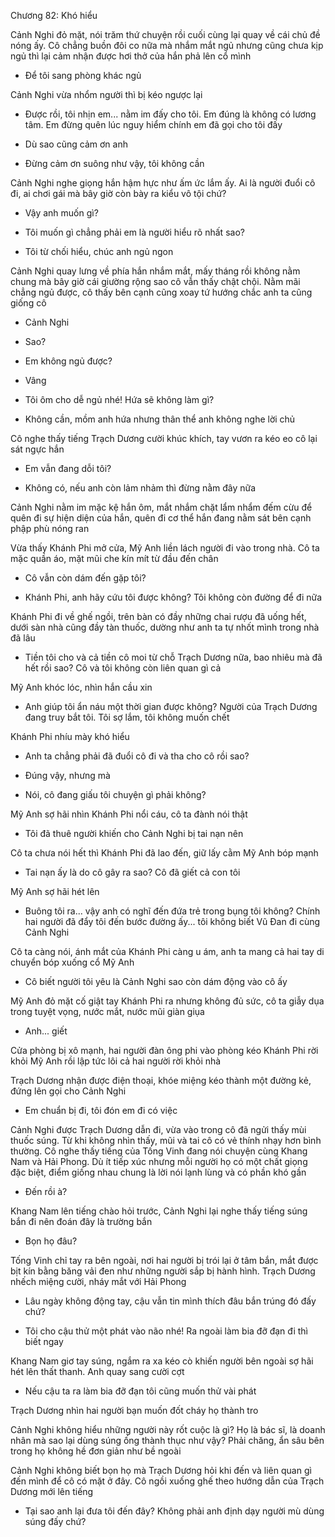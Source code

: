 




Chương 82: Khó hiểu

Cảnh Nghi đỏ mặt, nói trăm thứ chuyện rồi cuối cùng lại quay về cái chủ đề nóng ấy. Cô chẳng buồn đôi co nữa mà nhắm mắt ngủ nhưng cũng chưa kịp ngủ thì lại cảm nhận được hơi thở của hắn phả lên cổ mình

- Để tôi sang phòng khác ngủ

Cảnh Nghi vừa nhổm người thì bị kéo ngược lại

- Được rồi, tôi nhịn em... nằm im đấy cho tôi. Em đúng là không có lương tâm. Em đừng quên lúc nguy hiểm chính em đã gọi cho tôi đấy

- Dù sao cũng cảm ơn anh

- Đừng cảm ơn suông như vậy, tôi không cần

Cảnh Nghi nghe giọng hắn hậm hực như ấm ức lắm ấy. Ai là người đuổi cô đi, ai chơi gái mà bây giờ còn bày ra kiểu vô tội chứ?

- Vậy anh muốn gì?

- Tôi muốn gì chẳng phải em là người hiểu rõ nhất sao?

- Tôi từ chối hiểu, chúc anh ngủ ngon

Cảnh Nghi quay lưng về phía hắn nhắm mắt, mấy tháng rồi không nằm chung mà bây giờ cái giường rộng sao cô vẫn thấy chật chội. Nằm mãi chẳng ngủ được, cô thấy bên cạnh cũng xoay tứ hướng chắc anh ta cũng giống cô

- Cảnh Nghi

- Sao?

- Em không ngủ được?

- Vâng

- Tôi ôm cho dễ ngủ nhé! Hứa sẽ không làm gì?

- Không cần, mồm anh hứa nhưng thân thể anh không nghe lời chủ

Cô nghe thấy tiếng Trạch Dương cười khúc khích, tay vươn ra kéo eo cô lại sát ngực hắn

- Em vẫn đang dỗi tôi?

- Không có, nếu anh còn lảm nhảm thì đừng nằm đây nữa

Cảnh Nghi nằm im mặc kệ hắn ôm, mắt nhắm chặt lẩm nhẩm đếm cừu để quên đi sự hiện diện của hắn, quên đi cơ thể hắn đang nằm sát bên cạnh phập phù nóng ran



Vừa thấy Khánh Phi mở cửa, Mỹ Anh liền lách người đi vào trong nhà. Cô ta mặc quần áo, mặt mũi che kín mít từ đầu đến chân

- Cô vẫn còn dám đến gặp tôi?

- Khánh Phi, anh hãy cứu tôi được không? Tôi không còn đường để đi nữa

Khánh Phi đi về ghế ngồi, trên bàn có đầy những chai rượu đã uống hết, dưới sàn nhà cũng đầy tàn thuốc, dường như anh ta tự nhốt mình trong nhà đã lâu

- Tiền tôi cho và cả tiền cô moi từ chỗ Trạch Dương nữa, bao nhiêu mà đã hết rồi sao? Cô và tôi không còn liên quan gì cả

Mỹ Anh khóc lóc, nhìn hắn cầu xin

- Anh giúp tôi ẩn náu một thời gian được không? Người của Trạch Dương đang truy bắt tôi. Tôi sợ lắm, tôi không muốn chết

Khánh Phi nhíu mày khó hiểu

- Anh ta chẳng phải đã đuổi cô đi và tha cho cô rồi sao?

- Đúng vậy, nhưng mà

- Nói, cô đang giấu tôi chuyện gì phải không?

Mỹ Anh sợ hãi nhìn Khánh Phi nổi cáu, cô ta đành nói thật

- Tôi đã thuê người khiến cho Cảnh Nghi bị tai nạn nên

Cô ta chưa nói hết thì Khánh Phi đã lao đến, giữ lấy cằm Mỹ Anh bóp mạnh

- Tai nạn ấy là do cô gây ra sao? Cô đã giết cả con tôi

Mỹ Anh sợ hãi hét lên

- Buông tôi ra... vậy anh có nghĩ đến đứa trẻ trong bụng tôi không? Chính hai người đã đẩy tôi đến bước đường ấy... tôi không biết Vũ Đan đi cùng Cảnh Nghi

Cô ta càng nói, ánh mắt của Khánh Phi càng u ám, anh ta mang cả hai tay di chuyển bóp xuống cổ Mỹ Anh

- Cô biết người tôi yêu là Cảnh Nghi sao còn dám động vào cô ấy

Mỹ Anh đỏ mặt cố giật tay Khánh Phi ra nhưng không đủ sức, cô ta giẫy dụa trong tuyệt vọng, nước mắt, nước mũi giàn giụa

- Anh... giết

Cửa phòng bị xô mạnh, hai người đàn ông phi vào phòng kéo Khánh Phi rời khỏi Mỹ Anh rồi lập tức lôi cả hai người rời khỏi nhà

Trạch Dương nhận được điện thoại, khóe miệng kéo thành một đường kẻ, đứng lên gọi cho Cảnh Nghi

- Em chuẩn bị đi, tôi đón em đi có việc

Cảnh Nghi được Trạch Dương dẫn đi, vừa vào trong cô đã ngửi thấy mùi thuốc súng. Từ khi không nhìn thấy, mũi và tai cô có vẻ thính nhạy hơn bình thường. Cô nghe thấy tiếng của Tống Vinh đang nói chuyện cùng Khang Nam và Hải Phong. Dù ít tiếp xúc nhưng mỗi người họ có một chất giọng đặc biệt, điểm giống nhau chung là lời nói lạnh lùng và có phần khó gần

- Đến rồi à?

Khang Nam lên tiếng chào hỏi trước, Cảnh Nghi lại nghe thấy tiếng súng bắn đi nên đoán đây là trường bắn

- Bọn họ đâu?

Tống Vinh chỉ tay ra bên ngoài, nơi hai người bị trói lại ở tâm bắn, mắt được bịt kín bằng băng vải đen như những người sắp bị hành hình. Trạch Dương nhếch miệng cười, nháy mắt với Hải Phong

- Lâu ngày không động tay, cậu vẫn tin mình thích đâu bắn trúng đó đấy chứ?

- Tôi cho cậu thử một phát vào não nhé! Ra ngoài làm bia đỡ đạn đi thì biết ngay

Khang Nam giơ tay súng, ngắm ra xa kéo cò khiến người bên ngoài sợ hãi hét lên thất thanh. Anh quay sang cười cợt

- Nếu cậu ta ra làm bia đỡ đạn tôi cũng muốn thử vài phát

Trạch Dương nhìn hai người bạn muốn đốt cháy họ thành tro

Cảnh Nghi không hiểu những người này rốt cuộc là gì? Họ là bác sĩ, là doanh nhân mà sao lại dùng súng ống thành thục như vậy? Phải chăng, ẩn sâu bên trong họ không hề đơn giản như bề ngoài

Cảnh Nghi không biết bọn họ mà Trạch Dương hỏi khi đến và liên quan gì đến mình để cô có mặt ở đây. Cô ngồi xuống ghế theo hướng dẫn của Trạch Dương mới lên tiếng

- Tại sao anh lại đưa tôi đến đây? Không phải anh định dạy người mù dùng súng đấy chứ?




